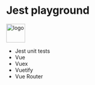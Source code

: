 # Jest playground
<img src="https://jestjs.io/img/jest.png" alt="logo" height="50px"/>

* Jest unit tests
* Vue
* Vuex
* Vuetify
* Vue Router



